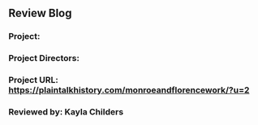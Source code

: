 ## Review Blog

### Project:

### Project Directors:

### Project URL: https://plaintalkhistory.com/monroeandflorencework/?u=2 

### Reviewed by: Kayla Childers

